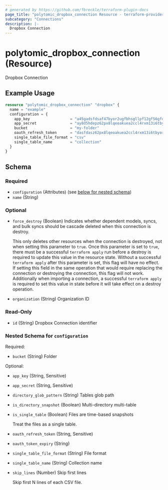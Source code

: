 ```yaml
---
# generated by https://github.com/fbreckle/terraform-plugin-docs
page_title: "polytomic_dropbox_connection Resource - terraform-provider-polytomic"
subcategory: "Connections"
description: |-
  Dropbox Connection
---
```


# polytomic_dropbox_connection (Resource)

Dropbox Connection

## Example Usage

```terraform
resource "polytomic_dropbox_connection" "dropbox" {
  name = "example"
  configuration = {
    app_key                  = "a45gadsfdsaf47byor2ugfbhsgllpf12gf56gfds"
    app_secret               = "ay8d5hdepz62px8lqeoakuea2ccl4rxm13i6tbyorxhu1i20kc8ruvksmzxq"
    bucket                   = "my-folder"
    oauth_refresh_token      = "dasfdasz62px8lqeoakuea2ccl4rxm13i6tbyorxhu1i20kc8ruvksmzxq"
    single_table_file_format = "csv"
    single_table_name        = "collection"
  }
}
```

<!-- schema generated by tfplugindocs -->
## Schema

### Required

- `configuration` (Attributes) (see [below for nested schema](#nestedatt--configuration))
- `name` (String)

### Optional

- `force_destroy` (Boolean) Indicates whether dependent models, syncs, and bulk syncs should be cascade
deleted when this connection is destroy.

  This only deletes other resources when the connection is destroyed, not when
setting this parameter to `true`. Once this parameter is set to `true`, there
must be a successful `terraform apply` run before a destroy is required to
update this value in the resource state. Without a successful `terraform apply`
after this parameter is set, this flag will have no effect. If setting this
field in the same operation that would require replacing the connection or
destroying the connection, this flag will not work. Additionally when importing
a connection, a successful `terraform apply` is required to set this value in
state before it will take effect on a destroy operation.
- `organization` (String) Organization ID

### Read-Only

- `id` (String) Dropbox Connection identifier

<a id="nestedatt--configuration"></a>
### Nested Schema for `configuration`

Required:

- `bucket` (String) Folder

Optional:

- `app_key` (String, Sensitive)
- `app_secret` (String, Sensitive)
- `directory_glob_pattern` (String) Tables glob path
- `is_directory_snapshot` (Boolean) Multi-directory multi-table
- `is_single_table` (Boolean) Files are time-based snapshots

    Treat the files as a single table.
- `oauth_refresh_token` (String, Sensitive)
- `oauth_token_expiry` (String)
- `single_table_file_format` (String) File format
- `single_table_name` (String) Collection name
- `skip_lines` (Number) Skip first lines

    Skip first N lines of each CSV file.


